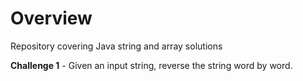 # Overview

 Repository covering Java string and array solutions

 <strong>Challenge 1</strong> -  Given an input string, reverse the string word by word.